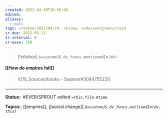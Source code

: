 ```yaml
---
created: 2022-04-29T18:56:04 
edited: 
aliases:
  - null
tags: created/2022/04/29, review, node/evergreen/claim
sr-due: 2022-05-12
sr-interval: 9
sr-ease: 250
---
```

> [!infobox]
`$=customJS.dv_funcs.mentionedIn(dv)`

#### [[How do empires fall]]


> ![[10_Sources/books - Sapiens#308475523]]


### <hr class="footnote"/>

**Status**:: #EVER/SPROUT
*edited `=this.file.mtime`*

**Topics**:: [[empires]], [[social change]]
*`$=customJS.dv_funcs.outlinedIn(dv, this)`*
